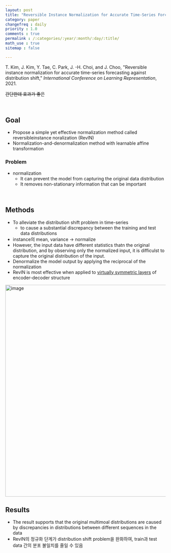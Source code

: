 ```yaml
---
layout: post
title: "Reversible Instance Normalization for Accurate Time-Series Forcasting against Distribution Shift"
category: paper
changefreq : daily
priority : 1.0
comments : true
permalink : /:categories/:year/:month/:day/:title/
math_use : true
sitemap : false

---
```


T. Kim, J. Kim, Y. Tae, C. Park, J. -H. Choi, and J. Choo, "Reversible instance normalization for accurate time-series forecasting against distribution shift," *International Conference on Learning Representation*, 2021.

~~간단한데 효과가 좋은~~

<br>

## Goal

- Propose a simple yet effective normalization method called reversibleinstance noralization (RevIN)
- Normalization-and-denormalization method with learnable affine transformation

### Problem

- normalization
  - It can prevent the model from capturing the original data distribution
  - It removes non-stationary information that can be important

<br>

## Methods

- To alleviate the distribution shift problem in time-series
  - to cause a substantial discrepancy between the training and test data distributions
- instance의 mean, variance → normalize
- However, the input data have different statistics thatn the original distribution, and by observing only the normalized input, it is difficulst to capture the original distribution of the input.
- Denormalize the model output by applying the reciprocal of the normalization
- RevIN is most effective when applied to <u>virtually symmetric layers</u> of encoder-decoder structure

<img width="663" alt="image" src="https://user-images.githubusercontent.com/85778937/186142825-d2f10a93-ce57-4d99-9f6b-622ffc06a06e.png">

<br>

## Results

- The result supports that the original multimoal distributions are caused by discrepancies in distributions between different sequences in the data
- RevIN의 정규화 단계가 distribution shift problem을 완화하여, train과 test data 간의 분포 불일치를 줄일 수 있음